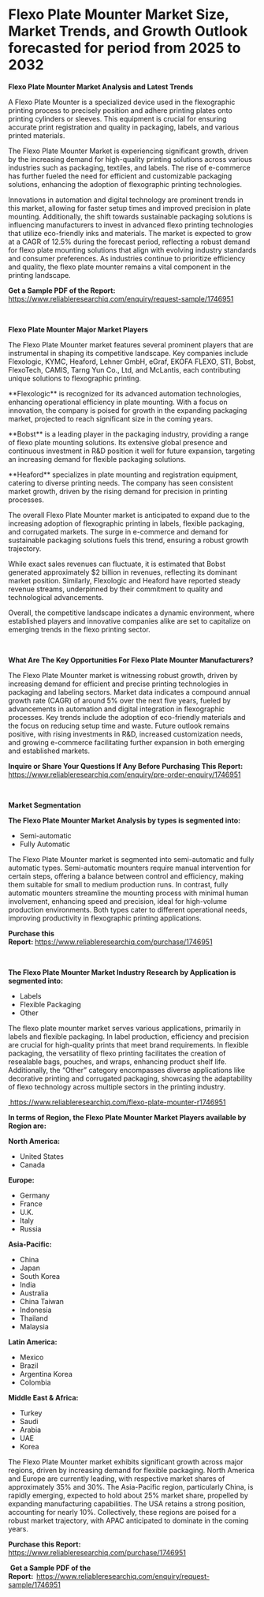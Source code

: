 <p><h1>Flexo Plate Mounter Market Size, Market Trends, and Growth Outlook forecasted for period from 2025 to 2032</h1></p><p><strong>Flexo Plate Mounter Market Analysis and Latest Trends</strong></p>
<p><p>A Flexo Plate Mounter is a specialized device used in the flexographic printing process to precisely position and adhere printing plates onto printing cylinders or sleeves. This equipment is crucial for ensuring accurate print registration and quality in packaging, labels, and various printed materials. </p><p>The Flexo Plate Mounter Market is experiencing significant growth, driven by the increasing demand for high-quality printing solutions across various industries such as packaging, textiles, and labels. The rise of e-commerce has further fueled the need for efficient and customizable packaging solutions, enhancing the adoption of flexographic printing technologies.</p><p>Innovations in automation and digital technology are prominent trends in this market, allowing for faster setup times and improved precision in plate mounting. Additionally, the shift towards sustainable packaging solutions is influencing manufacturers to invest in advanced flexo printing technologies that utilize eco-friendly inks and materials. The market is expected to grow at a CAGR of 12.5% during the forecast period, reflecting a robust demand for flexo plate mounting solutions that align with evolving industry standards and consumer preferences. As industries continue to prioritize efficiency and quality, the flexo plate mounter remains a vital component in the printing landscape.</p></p>
<p><strong>Get a Sample PDF of the Report:&nbsp;</strong> <a href="https://www.reliableresearchiq.com/enquiry/request-sample/1746951?utm_campaign=3201&utm_medium=2&utm_source=Github&utm_content=ia&utm_term=16042025&utm_id=flexo-plate-mounter">https://www.reliableresearchiq.com/enquiry/request-sample/1746951</a></p>
<p>&nbsp;</p>
<p><strong>Flexo Plate Mounter Major Market Players</strong></p>
<p><p>The Flexo Plate Mounter market features several prominent players that are instrumental in shaping its competitive landscape. Key companies include Flexologic, KYMC, Heaford, Lehner GmbH, eGraf, EKOFA FLEXO, STI, Bobst, FlexoTech, CAMIS, Tarng Yun Co., Ltd, and McLantis, each contributing unique solutions to flexographic printing.</p><p>**Flexologic** is recognized for its advanced automation technologies, enhancing operational efficiency in plate mounting. With a focus on innovation, the company is poised for growth in the expanding packaging market, projected to reach significant size in the coming years.</p><p>**Bobst** is a leading player in the packaging industry, providing a range of flexo plate mounting solutions. Its extensive global presence and continuous investment in R&D position it well for future expansion, targeting an increasing demand for flexible packaging solutions.</p><p>**Heaford** specializes in plate mounting and registration equipment, catering to diverse printing needs. The company has seen consistent market growth, driven by the rising demand for precision in printing processes.</p><p>The overall Flexo Plate Mounter market is anticipated to expand due to the increasing adoption of flexographic printing in labels, flexible packaging, and corrugated markets. The surge in e-commerce and demand for sustainable packaging solutions fuels this trend, ensuring a robust growth trajectory.</p><p>While exact sales revenues can fluctuate, it is estimated that Bobst generated approximately $2 billion in revenues, reflecting its dominant market position. Similarly, Flexologic and Heaford have reported steady revenue streams, underpinned by their commitment to quality and technological advancements.</p><p>Overall, the competitive landscape indicates a dynamic environment, where established players and innovative companies alike are set to capitalize on emerging trends in the flexo printing sector.</p></p>
<p>&nbsp;</p>
<p><strong>What Are The Key Opportunities For Flexo Plate Mounter Manufacturers?</strong></p>
<p><p>The Flexo Plate Mounter market is witnessing robust growth, driven by increasing demand for efficient and precise printing technologies in packaging and labeling sectors. Market data indicates a compound annual growth rate (CAGR) of around 5% over the next five years, fueled by advancements in automation and digital integration in flexographic processes. Key trends include the adoption of eco-friendly materials and the focus on reducing setup time and waste. Future outlook remains positive, with rising investments in R&D, increased customization needs, and growing e-commerce facilitating further expansion in both emerging and established markets.</p></p>
<p><strong>Inquire or Share Your Questions If Any Before Purchasing This Report:</strong> <a href="https://www.reliableresearchiq.com/enquiry/pre-order-enquiry/1746951?utm_campaign=3201&utm_medium=2&utm_source=Github&utm_content=ia&utm_term=16042025&utm_id=flexo-plate-mounter">https://www.reliableresearchiq.com/enquiry/pre-order-enquiry/1746951</a></p>
<p>&nbsp;</p>
<p><strong>Market Segmentation</strong></p>
<p><strong>The Flexo Plate Mounter Market Analysis by types is segmented into:</strong></p>
<p><ul><li>Semi-automatic</li><li>Fully Automatic</li></ul></p>
<p><p>The Flexo Plate Mounter market is segmented into semi-automatic and fully automatic types. Semi-automatic mounters require manual intervention for certain steps, offering a balance between control and efficiency, making them suitable for small to medium production runs. In contrast, fully automatic mounters streamline the mounting process with minimal human involvement, enhancing speed and precision, ideal for high-volume production environments. Both types cater to different operational needs, improving productivity in flexographic printing applications.</p></p>
<p><strong>Purchase this Report:&nbsp;</strong><a href="https://www.reliableresearchiq.com/purchase/1746951?utm_campaign=3201&utm_medium=2&utm_source=Github&utm_content=ia&utm_term=16042025&utm_id=flexo-plate-mounter">https://www.reliableresearchiq.com/purchase/1746951</a></p>
<p>&nbsp;</p>
<p><strong>The Flexo Plate Mounter Market Industry Research by Application is segmented into:</strong></p>
<p><ul><li>Labels</li><li>Flexible Packaging</li><li>Other</li></ul></p>
<p><p>The flexo plate mounter market serves various applications, primarily in labels and flexible packaging. In label production, efficiency and precision are crucial for high-quality prints that meet brand requirements. In flexible packaging, the versatility of flexo printing facilitates the creation of resealable bags, pouches, and wraps, enhancing product shelf life. Additionally, the “Other” category encompasses diverse applications like decorative printing and corrugated packaging, showcasing the adaptability of flexo technology across multiple sectors in the printing industry.</p></p>
<p><a href="https://www.reliableresearchiq.com/flexo-plate-mounter-r1746951?utm_campaign=3201&utm_medium=2&utm_source=Github&utm_content=ia&utm_term=16042025&utm_id=flexo-plate-mounter">&nbsp;https://www.reliableresearchiq.com/flexo-plate-mounter-r1746951</a></p>
<p><strong>In terms of Region, the Flexo Plate Mounter Market Players available by Region are:</strong></p>
<p>
    <p> <strong> North America: </strong>
        <ul>
            <li>United States</li>
            <li>Canada</li>
        </ul>
        </p> 
    <p> <strong> Europe: </strong>
        <ul>
            <li>Germany</li>
            <li>France</li>
            <li>U.K.</li>
            <li>Italy</li>
            <li>Russia</li>
        </ul>
        </p> 
    <p> <strong> Asia-Pacific: </strong>
        <ul>
            <li>China</li>
            <li>Japan</li>
            <li>South Korea</li>
            <li>India</li>
            <li>Australia</li>
            <li>China Taiwan</li>
            <li>Indonesia</li>
            <li>Thailand</li>
            <li>Malaysia</li>
        </ul>
        </p> 
    <p> <strong> Latin America: </strong>
        <ul>
            <li>Mexico</li>
            <li>Brazil</li>
            <li>Argentina Korea</li>
            <li>Colombia</li>
        </ul>
        </p> 
    <p> <strong> Middle East & Africa: </strong>
        <ul>
            <li>Turkey</li>
            <li>Saudi</li>
            <li>Arabia</li>
            <li>UAE</li>
            <li>Korea</li>
        </ul>
    </p>
    </p>
<p><p>The Flexo Plate Mounter market exhibits significant growth across major regions, driven by increasing demand for flexible packaging. North America and Europe are currently leading, with respective market shares of approximately 35% and 30%. The Asia-Pacific region, particularly China, is rapidly emerging, expected to hold about 25% market share, propelled by expanding manufacturing capabilities. The USA retains a strong position, accounting for nearly 10%. Collectively, these regions are poised for a robust market trajectory, with APAC anticipated to dominate in the coming years.</p></p>
<p><strong>Purchase this Report: </strong><a href="https://www.reliableresearchiq.com/purchase/1746951?utm_campaign=3201&utm_medium=2&utm_source=Github&utm_content=ia&utm_term=16042025&utm_id=flexo-plate-mounter">https://www.reliableresearchiq.com/purchase/1746951</a></p>
<p>&nbsp;<strong>Get a Sample PDF of the Report:&nbsp;&nbsp;</strong><a href="https://www.reliableresearchiq.com/enquiry/request-sample/1746951?utm_campaign=3201&utm_medium=2&utm_source=Github&utm_content=ia&utm_term=16042025&utm_id=flexo-plate-mounter">https://www.reliableresearchiq.com/enquiry/request-sample/1746951</a></p>
<p><strong></strong></p>
<p><p></p><p></p><p></p></p>